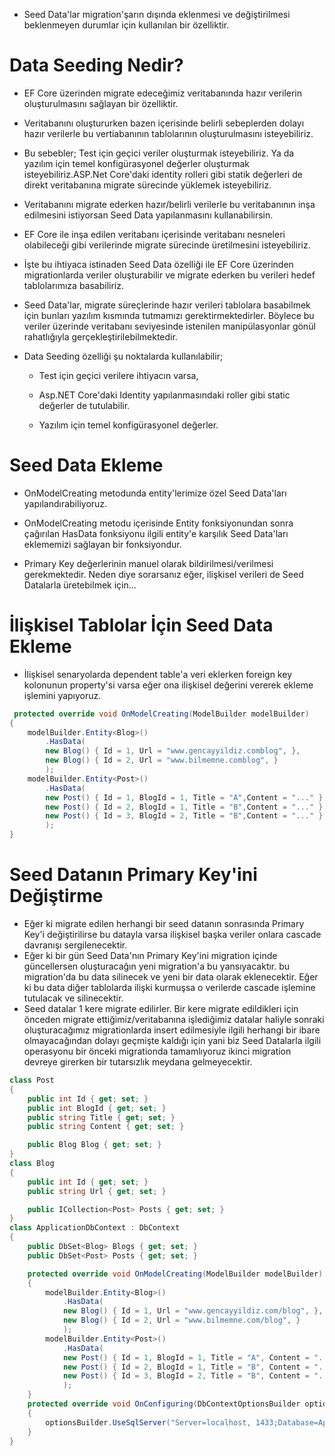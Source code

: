 - Seed Data'lar migration'şarın dışında eklenmesi ve değiştirilmesi beklenmeyen durumlar için kullanılan bir özelliktir.

# Data Seeding Nedir?
- EF Core üzerinden migrate edeceğimiz veritabanında hazır verilerin oluşturulmasını sağlayan bir özelliktir.

- Veritabanını oluştururken bazen içerisinde belirli sebeplerden dolayı hazır verilerle bu vertiabanının tablolarının oluşturulmasını isteyebiliriz.

- Bu sebebler; Test için geçici veriler oluşturmak isteyebiliriz. Ya da yazılım için temel konfigürasyonel değerler oluşturmak isteyebiliriz.ASP.Net Core'daki identity rolleri gibi statik değerleri de direkt veritabanına migrate sürecinde yüklemek isteyebiliriz.

- Veritabanını migrate ederken hazır/belirli verilerle bu veritabanının inşa edilmesini istiyorsan Seed Data yapılanmasını kullanabilirsin.

- EF Core ile inşa edilen veritabanı içerisinde veritabanı nesneleri olabileceği gibi verilerinde migrate sürecinde üretilmesini isteyebiliriz.

- İşte bu ihtiyaca istinaden Seed Data özelliği ile EF Core üzerinden migrationlarda veriler oluşturabilir ve migrate ederken bu verileri hedef tablolarımıza basabiliriz.

- Seed Data'lar, migrate süreçlerinde hazır verileri tablolara basabilmek için bunları yazılım kısmında tutmamızı gerektirmektedirler. Böylece bu veriler üzerinde veritabanı seviyesinde istenilen manipülasyonlar gönül rahatlığıyla gerçekleştirilebilmektedir.

- Data Seeding özelliği şu noktalarda kullanılabilir;
    * Test için geçici verilere ihtiyacın varsa,

    * Asp.NET Core'daki Identity yapılanmasındaki roller gibi static değerler de tutulabilir.

    * Yazılım için temel konfigürasyonel değerler.

# Seed Data Ekleme
- OnModelCreating metodunda entity'lerimize özel Seed Data'ları yapılandırabiliyoruz.

- OnModelCreating metodu içerisinde Entity fonksiyonundan sonra çağırılan HasData fonksiyonu ilgili entity'e karşılık Seed Data'ları eklememizi sağlayan bir fonksiyondur.

- Primary Key değerlerinin manuel olarak bildirilmesi/verilmesi gerekmektedir. Neden diye sorarsanız eğer, ilişkisel verileri de Seed Datalarla üretebilmek için...

# İlişkisel Tablolar İçin Seed Data Ekleme
- İlişkisel senaryolarda dependent table'a veri eklerken foreign key kolonunun property'si varsa eğer ona ilişkisel değerini vererek ekleme işlemini yapıyoruz.

```C#
 protected override void OnModelCreating(ModelBuilder modelBuilder)
{
    modelBuilder.Entity<Blog>()
        .HasData(
        new Blog() { Id = 1, Url = "www.gencayyildiz.comblog", },
        new Blog() { Id = 2, Url = "www.bilmemne.comblog", }
        );
    modelBuilder.Entity<Post>()
        .HasData(
        new Post() { Id = 1, BlogId = 1, Title = "A",Content = "..." },
        new Post() { Id = 2, BlogId = 1, Title = "B",Content = "..." },
        new Post() { Id = 3, BlogId = 2, Title = "B",Content = "..." }
        );
}
```

# Seed Datanın Primary Key'ini Değiştirme
- Eğer ki migrate edilen herhangi bir seed datanın sonrasında Primary Key'i değiştirilirse bu datayla varsa ilişkisel başka veriler onlara cascade davranışı sergilenecektir.
- Eğer ki bir gün Seed Data'nın Primary Key'ini migration içinde güncellersen oluşturacağın yeni migration'a bu yansıyacaktır. bu migration'da bu data silinecek ve yeni bir data olarak eklenecektir. Eğer ki bu data diğer tablolarda ilişki kurmuşsa o verilerde cascade işlemine tutulacak ve silinecektir.
- Seed datalar 1 kere migrate edilirler. Bir kere migrate edildikleri için önceden migrate ettiğimiz/veritabanına işlediğimiz datalar haliyle sonraki oluşturacağımız migrationlarda insert edilmesiyle ilgili herhangi bir ibare olmayacağından dolayı geçmişte kaldığı için yani biz Seed Datalarla ilgili operasyonu bir önceki migrationda tamamlıyoruz ikinci migration devreye girerken bir tutarsızlık meydana gelmeyecektir.

```C#
class Post
{
    public int Id { get; set; }
    public int BlogId { get; set; }
    public string Title { get; set; }
    public string Content { get; set; }

    public Blog Blog { get; set; }
}
class Blog
{
    public int Id { get; set; }
    public string Url { get; set; }

    public ICollection<Post> Posts { get; set; }
}
class ApplicationDbContext : DbContext
{
    public DbSet<Blog> Blogs { get; set; }
    public DbSet<Post> Posts { get; set; }

    protected override void OnModelCreating(ModelBuilder modelBuilder)
    {
        modelBuilder.Entity<Blog>()
            .HasData(
            new Blog() { Id = 1, Url = "www.gencayyildiz.com/blog", },
            new Blog() { Id = 2, Url = "www.bilmemne.com/blog", }
            );
        modelBuilder.Entity<Post>()
            .HasData(
            new Post() { Id = 1, BlogId = 1, Title = "A", Content = "..." },
            new Post() { Id = 2, BlogId = 1, Title = "B", Content = "..." },
            new Post() { Id = 3, BlogId = 2, Title = "B", Content = "..." }
            );
    }
    protected override void OnConfiguring(DbContextOptionsBuilder optionsBuilder)
    {
        optionsBuilder.UseSqlServer("Server=localhost, 1433;Database=ApplicationDb; User ID=SA; Password=1q2w3e4r!.;");
    }
}
```
